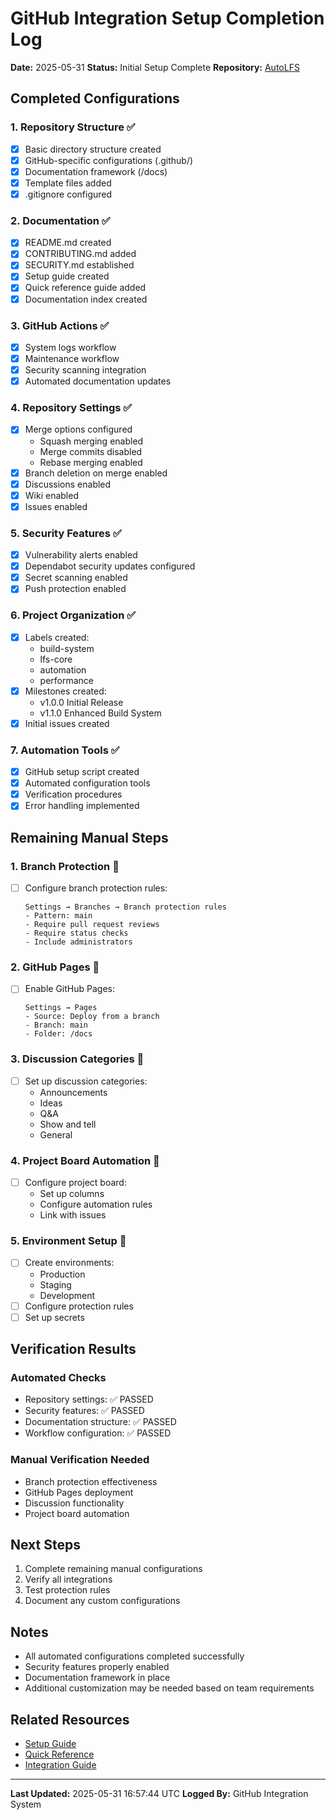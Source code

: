 # GitHub Integration Setup Completion Log

**Date:** 2025-05-31
**Status:** Initial Setup Complete
**Repository:** [AutoLFS](https://github.com/wowwaow/AutoLFS)

## Completed Configurations

### 1. Repository Structure ✅
- [x] Basic directory structure created
- [x] GitHub-specific configurations (.github/)
- [x] Documentation framework (/docs)
- [x] Template files added
- [x] .gitignore configured

### 2. Documentation ✅
- [x] README.md created
- [x] CONTRIBUTING.md added
- [x] SECURITY.md established
- [x] Setup guide created
- [x] Quick reference guide added
- [x] Documentation index created

### 3. GitHub Actions ✅
- [x] System logs workflow
- [x] Maintenance workflow
- [x] Security scanning integration
- [x] Automated documentation updates

### 4. Repository Settings ✅
- [x] Merge options configured
  - Squash merging enabled
  - Merge commits disabled
  - Rebase merging enabled
- [x] Branch deletion on merge enabled
- [x] Discussions enabled
- [x] Wiki enabled
- [x] Issues enabled

### 5. Security Features ✅
- [x] Vulnerability alerts enabled
- [x] Dependabot security updates configured
- [x] Secret scanning enabled
- [x] Push protection enabled

### 6. Project Organization ✅
- [x] Labels created:
  - build-system
  - lfs-core
  - automation
  - performance
- [x] Milestones created:
  - v1.0.0 Initial Release
  - v1.1.0 Enhanced Build System
- [x] Initial issues created

### 7. Automation Tools ✅
- [x] GitHub setup script created
- [x] Automated configuration tools
- [x] Verification procedures
- [x] Error handling implemented

## Remaining Manual Steps

### 1. Branch Protection 🔄
- [ ] Configure branch protection rules:
  ```
  Settings → Branches → Branch protection rules
  - Pattern: main
  - Require pull request reviews
  - Require status checks
  - Include administrators
  ```

### 2. GitHub Pages 🔄
- [ ] Enable GitHub Pages:
  ```
  Settings → Pages
  - Source: Deploy from a branch
  - Branch: main
  - Folder: /docs
  ```

### 3. Discussion Categories 🔄
- [ ] Set up discussion categories:
  - Announcements
  - Ideas
  - Q&A
  - Show and tell
  - General

### 4. Project Board Automation 🔄
- [ ] Configure project board:
  - Set up columns
  - Configure automation rules
  - Link with issues

### 5. Environment Setup 🔄
- [ ] Create environments:
  - Production
  - Staging
  - Development
- [ ] Configure protection rules
- [ ] Set up secrets

## Verification Results

### Automated Checks
- Repository settings: ✅ PASSED
- Security features: ✅ PASSED
- Documentation structure: ✅ PASSED
- Workflow configuration: ✅ PASSED

### Manual Verification Needed
- Branch protection effectiveness
- GitHub Pages deployment
- Discussion functionality
- Project board automation

## Next Steps

1. Complete remaining manual configurations
2. Verify all integrations
3. Test protection rules
4. Document any custom configurations

## Notes

- All automated configurations completed successfully
- Security features properly enabled
- Documentation framework in place
- Additional customization may be needed based on team requirements

## Related Resources

- [Setup Guide](../Documentation/Git%20Documentation/SETUP_GUIDE.md)
- [Quick Reference](../Documentation/Git%20Documentation/GITHUB_QUICKSTART.md)
- [Integration Guide](../Documentation/Git%20Documentation/GITHUB_INTEGRATION.md)

---

**Last Updated:** 2025-05-31 16:57:44 UTC
**Logged By:** GitHub Integration System

